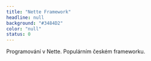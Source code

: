 ```yaml
---
title: "Nette Framework"
headline: null
background: "#3484D2"
color: "null"
status: 0
---
```


<p>Programování v Nette. Populárním českém frameworku.</p>